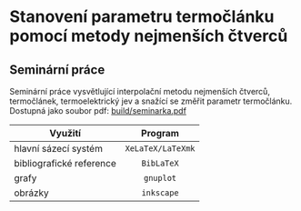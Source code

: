 # Stanovení parametru termočlánku pomocí metody nejmenších čtverců
## Seminární práce

Seminární práce vysvětlující interpolační metodu nejmenších čtverců,
termočlánek, termoelektrický jev a snažící se změřit parametr termočlánku.
Dostupná jako soubor pdf: [build/seminarka.pdf](./build/seminarka.pdf)

| Využití                   | Program           |
| ------------------------- | :---------------: |
| hlavní sázecí systém      | `XeLaTeX/LaTeXmk` |
| bibliografické reference  | `BibLaTeX`        |
| grafy                     | `gnuplot`         |
| obrázky                   | `inkscape`        |

